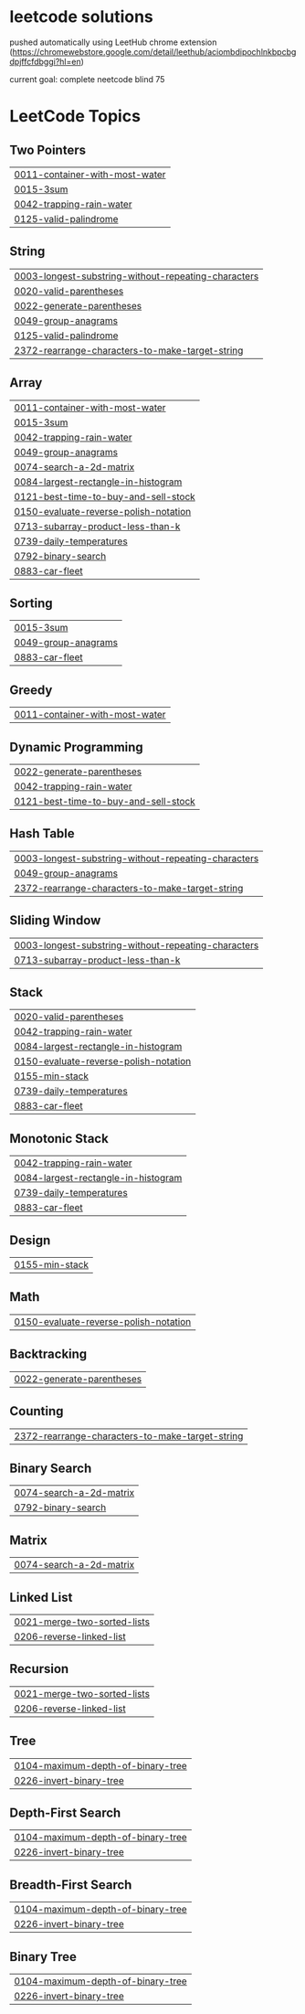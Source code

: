 # leetcode solutions

pushed automatically using LeetHub chrome extension
(https://chromewebstore.google.com/detail/leethub/aciombdipochlnkbpcbgdpjffcfdbggi?hl=en)

current goal: complete neetcode blind 75

<!---LeetCode Topics Start-->
# LeetCode Topics
## Two Pointers
|  |
| ------- |
| [0011-container-with-most-water](https://github.com/biponroy47/leetcode_solutions/tree/master/0011-container-with-most-water) |
| [0015-3sum](https://github.com/biponroy47/leetcode_solutions/tree/master/0015-3sum) |
| [0042-trapping-rain-water](https://github.com/biponroy47/leetcode_solutions/tree/master/0042-trapping-rain-water) |
| [0125-valid-palindrome](https://github.com/biponroy47/leetcode_solutions/tree/master/0125-valid-palindrome) |
## String
|  |
| ------- |
| [0003-longest-substring-without-repeating-characters](https://github.com/biponroy47/leetcode_solutions/tree/master/0003-longest-substring-without-repeating-characters) |
| [0020-valid-parentheses](https://github.com/biponroy47/leetcode_solutions/tree/master/0020-valid-parentheses) |
| [0022-generate-parentheses](https://github.com/biponroy47/leetcode_solutions/tree/master/0022-generate-parentheses) |
| [0049-group-anagrams](https://github.com/biponroy47/leetcode_solutions/tree/master/0049-group-anagrams) |
| [0125-valid-palindrome](https://github.com/biponroy47/leetcode_solutions/tree/master/0125-valid-palindrome) |
| [2372-rearrange-characters-to-make-target-string](https://github.com/biponroy47/leetcode_solutions/tree/master/2372-rearrange-characters-to-make-target-string) |
## Array
|  |
| ------- |
| [0011-container-with-most-water](https://github.com/biponroy47/leetcode_solutions/tree/master/0011-container-with-most-water) |
| [0015-3sum](https://github.com/biponroy47/leetcode_solutions/tree/master/0015-3sum) |
| [0042-trapping-rain-water](https://github.com/biponroy47/leetcode_solutions/tree/master/0042-trapping-rain-water) |
| [0049-group-anagrams](https://github.com/biponroy47/leetcode_solutions/tree/master/0049-group-anagrams) |
| [0074-search-a-2d-matrix](https://github.com/biponroy47/leetcode_solutions/tree/master/0074-search-a-2d-matrix) |
| [0084-largest-rectangle-in-histogram](https://github.com/biponroy47/leetcode_solutions/tree/master/0084-largest-rectangle-in-histogram) |
| [0121-best-time-to-buy-and-sell-stock](https://github.com/biponroy47/leetcode_solutions/tree/master/0121-best-time-to-buy-and-sell-stock) |
| [0150-evaluate-reverse-polish-notation](https://github.com/biponroy47/leetcode_solutions/tree/master/0150-evaluate-reverse-polish-notation) |
| [0713-subarray-product-less-than-k](https://github.com/biponroy47/leetcode_solutions/tree/master/0713-subarray-product-less-than-k) |
| [0739-daily-temperatures](https://github.com/biponroy47/leetcode_solutions/tree/master/0739-daily-temperatures) |
| [0792-binary-search](https://github.com/biponroy47/leetcode_solutions/tree/master/0792-binary-search) |
| [0883-car-fleet](https://github.com/biponroy47/leetcode_solutions/tree/master/0883-car-fleet) |
## Sorting
|  |
| ------- |
| [0015-3sum](https://github.com/biponroy47/leetcode_solutions/tree/master/0015-3sum) |
| [0049-group-anagrams](https://github.com/biponroy47/leetcode_solutions/tree/master/0049-group-anagrams) |
| [0883-car-fleet](https://github.com/biponroy47/leetcode_solutions/tree/master/0883-car-fleet) |
## Greedy
|  |
| ------- |
| [0011-container-with-most-water](https://github.com/biponroy47/leetcode_solutions/tree/master/0011-container-with-most-water) |
## Dynamic Programming
|  |
| ------- |
| [0022-generate-parentheses](https://github.com/biponroy47/leetcode_solutions/tree/master/0022-generate-parentheses) |
| [0042-trapping-rain-water](https://github.com/biponroy47/leetcode_solutions/tree/master/0042-trapping-rain-water) |
| [0121-best-time-to-buy-and-sell-stock](https://github.com/biponroy47/leetcode_solutions/tree/master/0121-best-time-to-buy-and-sell-stock) |
## Hash Table
|  |
| ------- |
| [0003-longest-substring-without-repeating-characters](https://github.com/biponroy47/leetcode_solutions/tree/master/0003-longest-substring-without-repeating-characters) |
| [0049-group-anagrams](https://github.com/biponroy47/leetcode_solutions/tree/master/0049-group-anagrams) |
| [2372-rearrange-characters-to-make-target-string](https://github.com/biponroy47/leetcode_solutions/tree/master/2372-rearrange-characters-to-make-target-string) |
## Sliding Window
|  |
| ------- |
| [0003-longest-substring-without-repeating-characters](https://github.com/biponroy47/leetcode_solutions/tree/master/0003-longest-substring-without-repeating-characters) |
| [0713-subarray-product-less-than-k](https://github.com/biponroy47/leetcode_solutions/tree/master/0713-subarray-product-less-than-k) |
## Stack
|  |
| ------- |
| [0020-valid-parentheses](https://github.com/biponroy47/leetcode_solutions/tree/master/0020-valid-parentheses) |
| [0042-trapping-rain-water](https://github.com/biponroy47/leetcode_solutions/tree/master/0042-trapping-rain-water) |
| [0084-largest-rectangle-in-histogram](https://github.com/biponroy47/leetcode_solutions/tree/master/0084-largest-rectangle-in-histogram) |
| [0150-evaluate-reverse-polish-notation](https://github.com/biponroy47/leetcode_solutions/tree/master/0150-evaluate-reverse-polish-notation) |
| [0155-min-stack](https://github.com/biponroy47/leetcode_solutions/tree/master/0155-min-stack) |
| [0739-daily-temperatures](https://github.com/biponroy47/leetcode_solutions/tree/master/0739-daily-temperatures) |
| [0883-car-fleet](https://github.com/biponroy47/leetcode_solutions/tree/master/0883-car-fleet) |
## Monotonic Stack
|  |
| ------- |
| [0042-trapping-rain-water](https://github.com/biponroy47/leetcode_solutions/tree/master/0042-trapping-rain-water) |
| [0084-largest-rectangle-in-histogram](https://github.com/biponroy47/leetcode_solutions/tree/master/0084-largest-rectangle-in-histogram) |
| [0739-daily-temperatures](https://github.com/biponroy47/leetcode_solutions/tree/master/0739-daily-temperatures) |
| [0883-car-fleet](https://github.com/biponroy47/leetcode_solutions/tree/master/0883-car-fleet) |
## Design
|  |
| ------- |
| [0155-min-stack](https://github.com/biponroy47/leetcode_solutions/tree/master/0155-min-stack) |
## Math
|  |
| ------- |
| [0150-evaluate-reverse-polish-notation](https://github.com/biponroy47/leetcode_solutions/tree/master/0150-evaluate-reverse-polish-notation) |
## Backtracking
|  |
| ------- |
| [0022-generate-parentheses](https://github.com/biponroy47/leetcode_solutions/tree/master/0022-generate-parentheses) |
## Counting
|  |
| ------- |
| [2372-rearrange-characters-to-make-target-string](https://github.com/biponroy47/leetcode_solutions/tree/master/2372-rearrange-characters-to-make-target-string) |
## Binary Search
|  |
| ------- |
| [0074-search-a-2d-matrix](https://github.com/biponroy47/leetcode_solutions/tree/master/0074-search-a-2d-matrix) |
| [0792-binary-search](https://github.com/biponroy47/leetcode_solutions/tree/master/0792-binary-search) |
## Matrix
|  |
| ------- |
| [0074-search-a-2d-matrix](https://github.com/biponroy47/leetcode_solutions/tree/master/0074-search-a-2d-matrix) |
## Linked List
|  |
| ------- |
| [0021-merge-two-sorted-lists](https://github.com/biponroy47/leetcode_solutions/tree/master/0021-merge-two-sorted-lists) |
| [0206-reverse-linked-list](https://github.com/biponroy47/leetcode_solutions/tree/master/0206-reverse-linked-list) |
## Recursion
|  |
| ------- |
| [0021-merge-two-sorted-lists](https://github.com/biponroy47/leetcode_solutions/tree/master/0021-merge-two-sorted-lists) |
| [0206-reverse-linked-list](https://github.com/biponroy47/leetcode_solutions/tree/master/0206-reverse-linked-list) |
## Tree
|  |
| ------- |
| [0104-maximum-depth-of-binary-tree](https://github.com/biponroy47/leetcode_solutions/tree/master/0104-maximum-depth-of-binary-tree) |
| [0226-invert-binary-tree](https://github.com/biponroy47/leetcode_solutions/tree/master/0226-invert-binary-tree) |
## Depth-First Search
|  |
| ------- |
| [0104-maximum-depth-of-binary-tree](https://github.com/biponroy47/leetcode_solutions/tree/master/0104-maximum-depth-of-binary-tree) |
| [0226-invert-binary-tree](https://github.com/biponroy47/leetcode_solutions/tree/master/0226-invert-binary-tree) |
## Breadth-First Search
|  |
| ------- |
| [0104-maximum-depth-of-binary-tree](https://github.com/biponroy47/leetcode_solutions/tree/master/0104-maximum-depth-of-binary-tree) |
| [0226-invert-binary-tree](https://github.com/biponroy47/leetcode_solutions/tree/master/0226-invert-binary-tree) |
## Binary Tree
|  |
| ------- |
| [0104-maximum-depth-of-binary-tree](https://github.com/biponroy47/leetcode_solutions/tree/master/0104-maximum-depth-of-binary-tree) |
| [0226-invert-binary-tree](https://github.com/biponroy47/leetcode_solutions/tree/master/0226-invert-binary-tree) |
<!---LeetCode Topics End-->